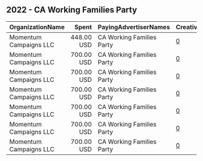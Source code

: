 ## 2022 - CA Working Families Party 
|OrganizationName|Spent|PayingAdvertiserNames|CreativeUrls|Impressions|Genders|AgeBrackets|CountryCodes|BillingAddresses|CandidateBallotInformation|
|:---|---:|:---|:---|---:|:---|:---|:---|:---|:---|
|Momentum Campaigns  LLC|448.00 USD|CA Working Families Party|[0](https://www.snap.com/political-ads/asset/9db15a4d2bbdfbbb90da6ffd488ebdda46d5288fcddefbf5767271c7f296851a?mediaType=png)|90,139||18-30|united states|"1835 7th St. NE, #272,Washington,20001,US"|James Coleman for State Assembly|
|Momentum Campaigns  LLC|700.00 USD|CA Working Families Party|[0](https://www.snap.com/political-ads/asset/e643522a04aa1bfc279856a453c6bcc733f5f4e3eb7e7191aa823143a4c46be3?mediaType=png)|281,986||18-30|united states|"1835 7th St. NE, #272,Washington,20001,US"|Alex Lee for State Assembly|
|Momentum Campaigns  LLC|700.00 USD|CA Working Families Party|[0](https://www.snap.com/political-ads/asset/a16b2a63fd43bf980f49f893beab8ea57ee9853f4a30b7a658e0aa8244ee8705?mediaType=png)|191,702||18-30|united states|"1835 7th St. NE, #272,Washington,20001,US"|Bulmaro Vicente for State Assembly|
|Momentum Campaigns  LLC|700.00 USD|CA Working Families Party|[0](https://www.snap.com/political-ads/asset/ce76cd79297c203d2c43906cbaa18bf8d68f689d33430cf1c388d7b045c569fc?mediaType=png)|172,324||18-30|united states|"1835 7th St. NE, #272,Washington,20001,US"|Tina McKinnor for State Assembly|
|Momentum Campaigns  LLC|700.00 USD|CA Working Families Party|[0](https://www.snap.com/political-ads/asset/0de153f9ebb43c8ea8ef025287692c29080c6b57acd8edb8d6af603f60f7d114?mediaType=png)|183,917||18-30|united states|"1835 7th St. NE, #272,Washington,20001,US"|Elizabeth Alcantar for State Assembly|
|Momentum Campaigns  LLC|700.00 USD|CA Working Families Party|[0](https://www.snap.com/political-ads/asset/78bc9c5d300c8a05c4cdb934195d1f4e3f39d8385b15b1d8a61ab50afd8aedaa?mediaType=png)|117,682||18-30|united states|"1835 7th St. NE, #272,Washington,20001,US"|Aisha Wahab for State Senate|
|Momentum Campaigns  LLC|700.00 USD|CA Working Families Party|[0](https://www.snap.com/political-ads/asset/506cae8f8c7be3e1c882cab1f99be34e8ac2a505d81bab98bbb27cdb954c402e?mediaType=png)|160,507||18-30|united states|"1835 7th St. NE, #272,Washington,20001,US"|Corey Jackson for State Assembly|
